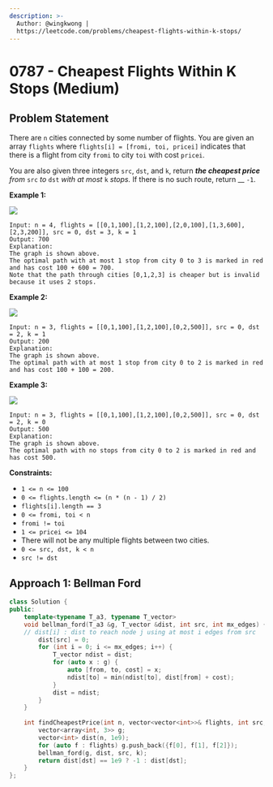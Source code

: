 ```yaml
---
description: >-
  Author: @wingkwong |
  https://leetcode.com/problems/cheapest-flights-within-k-stops/
---
```


# 0787 - Cheapest Flights Within K Stops (Medium)

## Problem Statement

There are `n` cities connected by some number of flights. You are given an array `flights` where `flights[i] = [fromi, toi, pricei]` indicates that there is a flight from city `fromi` to city `toi` with cost `pricei`.

You are also given three integers `src`, `dst`, and `k`, return _**the cheapest price** from_ `src` _to_ `dst` _with at most_ `k` _stops._ If there is no such route, return __ `-1`.



**Example 1:**

![](https://assets.leetcode.com/uploads/2022/03/18/cheapest-flights-within-k-stops-3drawio.png)

```
Input: n = 4, flights = [[0,1,100],[1,2,100],[2,0,100],[1,3,600],[2,3,200]], src = 0, dst = 3, k = 1
Output: 700
Explanation:
The graph is shown above.
The optimal path with at most 1 stop from city 0 to 3 is marked in red and has cost 100 + 600 = 700.
Note that the path through cities [0,1,2,3] is cheaper but is invalid because it uses 2 stops.
```

**Example 2:**

![](https://assets.leetcode.com/uploads/2022/03/18/cheapest-flights-within-k-stops-1drawio.png)

```
Input: n = 3, flights = [[0,1,100],[1,2,100],[0,2,500]], src = 0, dst = 2, k = 1
Output: 200
Explanation:
The graph is shown above.
The optimal path with at most 1 stop from city 0 to 2 is marked in red and has cost 100 + 100 = 200.
```

**Example 3:**

![](https://assets.leetcode.com/uploads/2022/03/18/cheapest-flights-within-k-stops-2drawio.png)

```
Input: n = 3, flights = [[0,1,100],[1,2,100],[0,2,500]], src = 0, dst = 2, k = 0
Output: 500
Explanation:
The graph is shown above.
The optimal path with no stops from city 0 to 2 is marked in red and has cost 500.
```

**Constraints:**

* `1 <= n <= 100`
* `0 <= flights.length <= (n * (n - 1) / 2)`
* `flights[i].length == 3`
* `0 <= fromi, toi < n`
* `fromi != toi`
* `1 <= pricei <= 104`
* There will not be any multiple flights between two cities.
* `0 <= src, dst, k < n`
* `src != dst`

## Approach 1: Bellman Ford

```cpp
class Solution {
public:
    template<typename T_a3, typename T_vector>
    void bellman_ford(T_a3 &g, T_vector &dist, int src, int mx_edges) {
	// dist[i] : dist to reach node j using at most i edges from src
        dist[src] = 0;
        for (int i = 0; i <= mx_edges; i++) {
            T_vector ndist = dist;
            for (auto x : g) {
                auto [from, to, cost] = x;
                ndist[to] = min(ndist[to], dist[from] + cost);
            }
            dist = ndist;
        }
    }
    
    int findCheapestPrice(int n, vector<vector<int>>& flights, int src, int dst, int k) {
        vector<array<int, 3>> g;
        vector<int> dist(n, 1e9);
        for (auto f : flights) g.push_back({f[0], f[1], f[2]});
        bellman_ford(g, dist, src, k);
        return dist[dst] == 1e9 ? -1 : dist[dst];
    }
};
```
